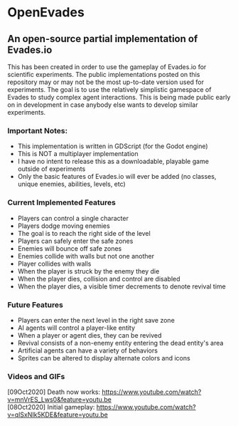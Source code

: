 # OpenEvades
## An open-source partial implementation of Evades.io

This has been created in order to use the gameplay of Evades.io for scientific experiments. The public implementations posted on this repository may or may not be the most up-to-date version used for experiments. The goal is to use the relatively simplistic gamespace of Evades to study complex agent interactions. This is being made public early on in development in case anybody else wants to develop similar experiments.

### Important Notes:
* This implementation is written in GDScript (for the Godot engine)
* This is NOT a multiplayer implementation
* I have no intent to release this as a downloadable, playable game outside of experiments
* Only the basic features of Evades.io will ever be added (no classes, unique enemies, abilities, levels, etc)

### Current Implemented Features
* Players can control a single character
* Players dodge moving enemies
* The goal is to reach the right side of the level
* Players can safely enter the safe zones
* Enemies will bounce off safe zones
* Enemies collide with walls but not one another
* Player collides with walls
* When the player is struck by the enemy they die
* When the player dies, collision and control are disabled
* When the player dies, a visible timer decrements to denote revival time

### Future Features
* Players can enter the next level in the right save zone
* AI agents will control a player-like entity
* When a player or agent dies, they can be revived
* Revival consists of a non-enemy entity entering the dead entity's area
* Artificial agents can have a variety of behaviors
* Sprites can be altered to display alternate colors and icons

### Videos and GIFs
[09Oct2020] Death now works: https://www.youtube.com/watch?v=mnVrES_Lws0&feature=youtu.be <br>
[08Oct2020] Initial gameplay: https://www.youtube.com/watch?v=qlSxNIk5KDE&feature=youtu.be
